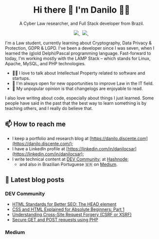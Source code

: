 <h1 align="center">
  Hi there 👋 I'm Danilo 👨‍💻
</h1>

<p align="center">
  A Cyber Law researcher, and Full Stack developer from Brazil.
</p>

<p align="center">
  <a href="https://dev.to/danilo" target="_blank">
    <img src="https://img.shields.io/badge/dev.to-0A0A0A?style=for-the-badge&logo=dev.to&logoColor=white" />        
  </a>&nbsp;
  <a href="https://linkedin.com/in/danilocsar/" target="_blank">
    <img src="https://img.shields.io/badge/LinkedIn-0077B5?style=for-the-badge&logo=linkedin&logoColor=white" />
  </a>&nbsp;
</p>

I'm a Law student, currently learning about Cryptography, Data Privacy & Protection, GDPR & LGPD. I've been a developer since I was seven, when I learned the (g)old Delphi/Pascal programming language. Fast-forward to today, I'm working mostly with the LAMP Stack &ndash; which stands for Linux, Apache, MySQL, and PHP technologies.

- 👨‍⚖️ I love to talk about Intellectual Property related to software and startups.
- 🚀 I'm always open for new opportunities to improve Law in the IT field.
- 🤔 My unpopular opinion is that changelogs are enjoyable to read.

I also love writing about code, especially about things I just learned. Some people have said in the past that the best way to learn something is by teaching others, and I really do believe that.

## 📫 How to reach me

- I keep a portfolio and research blog at [https://danilo.discente.com](https://danilo.discente.com/);
- I have a LinkedIn profile at [https://linkedin.com/in/danilocsar](https://linkedin.com/in/danilocsar);
- I write technical content at [DEV Community](https://dev.to/danilo); at [Hashnode](https://danilocesar.hashnode.dev/);
  - and also in Brazilian Portuguese 🇧🇷 on [Medium](https://danilocsar.medium.com/).

## 📝 Latest blog posts

### DEV Community
<!-- DEVTO:START -->
- [HTML Standards for Better SEO: The HEAD element](https://dev.to/danilo/html-standards-for-better-seo-the-head-element-1cck)
- [CSS and HTML Explained for Absolute Beginners: Part 1](https://dev.to/danilo/css-and-html-explained-for-absolute-beginners-part-1-2hjd)
- [Understanding Cross-Site Request Forgery &lpar;CSRF or XSRF&rpar;](https://dev.to/danilo/understanding-cross-site-request-forgery-csrf-or-xsrf-3d95)
- [Secure GET and POST requests using PHP](https://dev.to/danilo/secure-get-and-post-requests-using-php-k50)
<!-- DEVTO:END -->

### Medium
<!-- MEDIUM:START -->
<!-- MEDIUM:END -->
